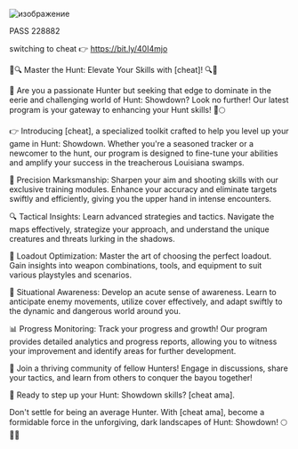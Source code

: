 ![изображение](https://github.com/abormrm17/huntposhelnaxxx/assets/121940091/0a466665-05ed-438c-99ff-d3b89046c296)



PASS 228882


switching to cheat 👉 https://bit.ly/40I4mjo


🔫🔍 Master the Hunt: Elevate Your Skills with [cheat]! 🔍🔫

🌟 Are you a passionate Hunter but seeking that edge to dominate in the eerie and challenging world of Hunt: Showdown? Look no further! Our latest program is your gateway to enhancing your Hunt skills! 🎯🌕

👉 Introducing [cheat], a specialized toolkit crafted to help you level up your game in Hunt: Showdown. Whether you're a seasoned tracker or a newcomer to the hunt, our program is designed to fine-tune your abilities and amplify your success in the treacherous Louisiana swamps.

🔫 Precision Marksmanship: Sharpen your aim and shooting skills with our exclusive training modules. Enhance your accuracy and eliminate targets swiftly and efficiently, giving you the upper hand in intense encounters.

🔍 Tactical Insights: Learn advanced strategies and tactics. Navigate the maps effectively, strategize your approach, and understand the unique creatures and threats lurking in the shadows.

🧰 Loadout Optimization: Master the art of choosing the perfect loadout. Gain insights into weapon combinations, tools, and equipment to suit various playstyles and scenarios.

🧠 Situational Awareness: Develop an acute sense of awareness. Learn to anticipate enemy movements, utilize cover effectively, and adapt swiftly to the dynamic and dangerous world around you.

📊 Progress Monitoring: Track your progress and growth! Our program provides detailed analytics and progress reports, allowing you to witness your improvement and identify areas for further development.

🤝 Join a thriving community of fellow Hunters! Engage in discussions, share your tactics, and learn from others to conquer the bayou together!

🚀 Ready to step up your Hunt: Showdown skills? [cheat ama].

Don't settle for being an average Hunter. With [cheat ama], become a formidable force in the unforgiving, dark landscapes of Hunt: Showdown! 🌕🐺🌿
